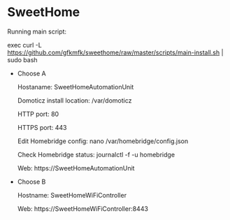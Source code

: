 # SweetHome


Running main script:

exec curl -L https://github.com/gfkmfk/sweethome/raw/master/scripts/main-install.sh | sudo bash

- Choose A

  Hostaname: SweetHomeAutomationUnit
  
  Domoticz install location: /var/domoticz
  
  HTTP port: 80
  
  HTTPS port: 443
  
  Edit Homebridge config: nano /var/homebridge/config.json
  
  Check Homebridge status: journalctl -f -u homebridge
  
  Web: https://SweetHomeAutomationUnit


- Choose B

  Hostname: SweetHomeWiFiController
  
  Web: https://SweetHomeWiFiController:8443
